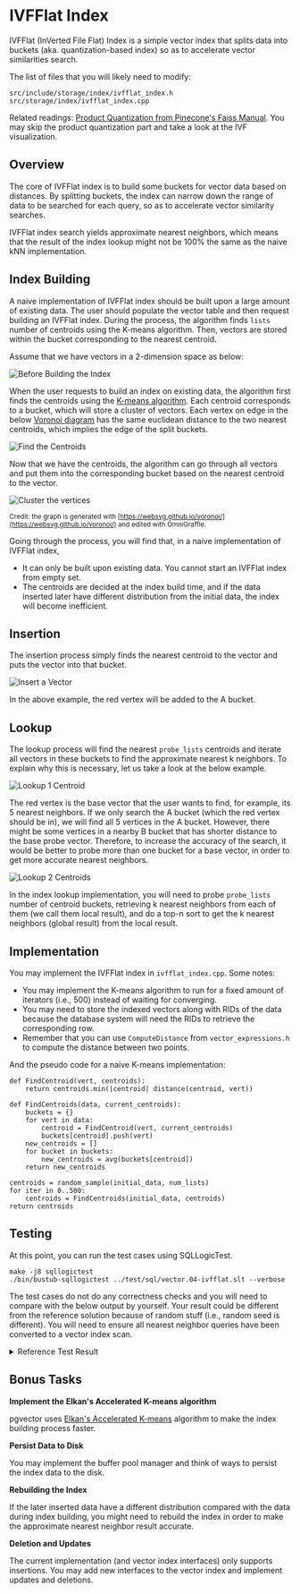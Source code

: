 # IVFFlat Index

IVFFlat (InVerted File Flat) Index is a simple vector index that splits data into buckets (aka. quantization-based index) so as to accelerate vector similarities search.

The list of files that you will likely need to modify:

```
src/include/storage/index/ivfflat_index.h
src/storage/index/ivfflat_index.cpp
```

Related readings: [Product Quantization from Pinecone's Faiss Manual](https://www.pinecone.io/learn/series/faiss/product-quantization/). You may skip the product quantization part and take a look at the IVF visualization.

## Overview

The core of IVFFlat index is to build some buckets for vector data based on distances. By splitting buckets, the index can narrow down the range of data to be searched for each query, so as to accelerate vector similarity searches.

IVFFlat index search yields approximate nearest neighbors, which means that the result of the index lookup might not be 100% the same as the naive kNN implementation.

## Index Building

A naive implementation of IVFFlat index should be built upon a large amount of existing data. The user should populate the vector table and then request building an IVFFlat index. During the process, the algorithm finds `lists` number of centroids using the K-means algorithm. Then, vectors are stored within the bucket corresponding to the nearest centroid.

Assume that we have vectors in a 2-dimension space as below:

![Before Building the Index](./vector-db/04-ivfflat-step1.svg)

When the user requests to build an index on existing data, the algorithm first finds the centroids using the [K-means algorithm](https://en.wikipedia.org/wiki/K-means_clustering). Each centroid corresponds to a bucket, which will store a cluster of vectors. Each vertex on edge in the below [Voronoi diagram](https://en.wikipedia.org/wiki/Voronoi_diagram) has the same euclidean distance to the two nearest centroids, which implies the edge of the split buckets.

![Find the Centroids](./vector-db/04-ivfflat-step2.svg)

Now that we have the centroids, the algorithm can go through all vectors and put them into the corresponding bucket based on the nearest centroid to the vector.

![Cluster the vertices](./vector-db/04-ivfflat-step3.svg)

<small>Credit: the graph is generated with [https://websvg.github.io/voronoi/](https://websvg.github.io/voronoi/) and edited with OmniGraffle.</small>

Going through the process, you will find that, in a naive implementation of IVFFlat index,

* It can only be built upon existing data. You cannot start an IVFFlat index from empty set.
* The centroids are decided at the index build time, and if the data inserted later have different distribution from the initial data, the index will become inefficient.

## Insertion

The insertion process simply finds the nearest centroid to the vector and puts the vector into that bucket.

![Insert a Vector](./vector-db/04-ivfflat-insertion.svg)

In the above example, the red vertex will be added to the A bucket.

## Lookup

The lookup process will find the nearest `probe_lists` centroids and iterate all vectors in these buckets to find the approximate nearest k neighbors. To explain why this is necessary, let us take a look at the below example.

![Lookup 1 Centroid](./vector-db/04-ivfflat-lookup.svg)

The red vertex is the base vector that the user wants to find, for example, its 5 nearest neighbors. If we only search the A bucket (which the red vertex should be in), we will find all 5 vertices in the A bucket. However, there might be some vertices in a nearby B bucket that has shorter distance to the base probe vector. Therefore, to increase the accuracy of the search, it would be better to probe more than one bucket for a base vector, in order to get more accurate nearest neighbors.

![Lookup 2 Centroids](./vector-db/04-ivfflat-lookup-2.svg)

In the index lookup implementation, you will need to probe `probe_lists` number of centroid buckets, retrieving k nearest neighbors from each of them (we call them local result), and do a top-n sort to get the k nearest neighbors (global result) from the local result.

## Implementation

You may implement the IVFFlat index in `ivfflat_index.cpp`. Some notes:

* You may implement the K-means algorithm to run for a fixed amount of iterators (i.e., 500) instead of waiting for converging.
* You may need to store the indexed vectors along with RIDs of the data because the database system will need the RIDs to retrieve the corresponding row.
* Remember that you can use `ComputeDistance` from `vector_expressions.h` to compute the distance between two points.

And the pseudo code for a naive K-means implementation:

```
def FindCentroid(vert, centroids):
    return centroids.min(|centroid| distance(centroid, vert))

def FindCentroids(data, current_centroids):
    buckets = {}
    for vert in data:
        centroid = FindCentroid(vert, current_centroids)
        buckets[centroid].push(vert)
    new_centroids = []
    for bucket in buckets:
        new_centroids = avg(buckets[centroid])
    return new_centroids

centroids = random_sample(initial_data, num_lists)
for iter in 0..500:
    centroids = FindCentroids(initial_data, centroids)
return centroids
```

## Testing

At this point, you can run the test cases using SQLLogicTest.

```
make -j8 sqllogictest
./bin/bustub-sqllogictest ../test/sql/vector.04-ivfflat.slt --verbose
```

The test cases do not do any correctness checks and you will need to compare with the below output by yourself. Your result could be different from the reference solution because of random stuff (i.e., random seed is different). You will need to ensure all nearest neighbor queries have been converted to a vector index scan.

<details>

<summary>Reference Test Result</summary>

```
{{#include vector.04-ivfflat.slt.ref}}
```

</details>


## Bonus Tasks

**Implement the Elkan's Accelerated K-means algorithm**

pgvector uses [Elkan's Accelerated K-means](https://cdn.aaai.org/ICML/2003/ICML03-022.pdf) algorithm to make the index building process faster.

**Persist Data to Disk**

You may implement the buffer pool manager and think of ways to persist the index data to the disk.

**Rebuilding the Index**

If the later inserted data have a different distribution compared with the data during index building, you might need to rebuild the index in order to make the approximate nearest neighbor result accurate.

**Deletion and Updates**

The current implementation (and vector index interfaces) only supports insertions. You may add new interfaces to the vector index and implement updates and deletions.
